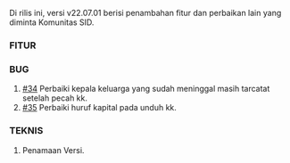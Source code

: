 Di rilis ini, versi v22.07.01 berisi penambahan fitur dan perbaikan lain yang diminta Komunitas SID.

### FITUR

### BUG

1. [#34](https://github.com/OpenSID/wiki-mobile/issues/34) Perbaiki kepala keluarga yang sudah meninggal masih tarcatat setelah pecah kk.
2. [#35](https://github.com/OpenSID/wiki-mobile/issues/35) Perbaiki huruf kapital pada unduh kk.

### TEKNIS

1. Penamaan Versi.

